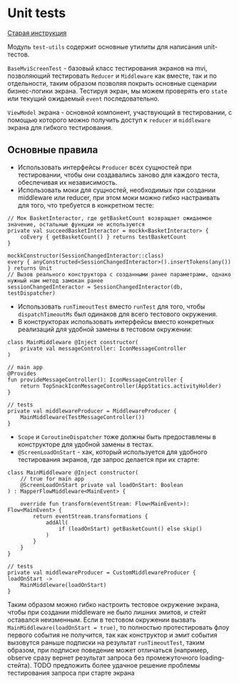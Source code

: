 # Unit tests

[Старая инструкция](https://github.com/surfstudio/SurfAndroidStandard/blob/main/docs/common/unit_testing.md)

Модуль `test-utils` содержит основные утилиты для написания unit-тестов.

`BaseMviScreenTest` - базовый класс тестирования экранов на mvi, позволяющий тестировать `Reducer` и `Middleware` как вместе, так и по отдельности,
таким образом позволяя покрыть основные сценарии бизнес-логики экрана. Тестируя экран, мы можем проверять его `state` или текущий ожидаемый `event` последовательно.

`ViewModel` экрана - основной компонент, участвующий в тестировании, с помощью которого можно получить доступ к `reducer` и `middleware` экрана для гибкого тестирования.

## Основные правила

* Использовать интерфейсы `Producer` всех сущностей при тестировании, чтобы они создавались заново для каждого теста, обеспечивая их независимость.
* Использовать моки для сущностей, необходимых при создании middleware или reducer, при этом моки можно гибко настраивать для того, что требуется в конкретном тесте:

```
// Мок BasketInteractor, где getBasketCount возвращает ожидаемое значение, остальные функции не используются
private val succeedBasketInteractor = mockk<BasketInteractor> {
    coEvery { getBasketCount() } returns testBasketCount
}

mockkConstructor(SessionChangedInteractor::class)
every { anyConstructed<SessionChangedInteractor>().insertTokens(any()) } returns Unit
// Вызов реального конструктора с созданными ранее параметрами, однако нужный нам метод замокан ранее
sessionChangedInteractor = SessionChangedInteractor(db, testDispatcher)
```

* Использовать `runTimeoutTest` вместо `runTest` для того, чтобы `dispatchTimeoutMs` был одинаков для всего тестового окружения.
* В конструкторах использовать интерфейсы вместо конкретных реализаций для удобной замены в тестовом окружении:

```
class MainMiddleware @Inject constructor(
    private val messageController: IconMessageController
)

// main app
@Provides
fun provideMessageController(): IconMessageController {
    return TopSnackIconMessageController(AppStatics.activityHolder)
}

// tests
private val middlewareProducer = MiddlewareProducer {
    MainMiddleware(TestMessageController())
}
```

* `Scope` и `CoroutineDispatcher` тоже должны быть предоставлены в конструкторе для удобной замены в тестах.
* `@ScreenLoadOnStart` - хак, который используется для удобного тестирования экранов, где запрос делается при их старте:

```
class MainMiddleware @Inject constructor(
    // true for main app
    @ScreenLoadOnStart private val loadOnStart: Boolean
) : MapperFlowMiddleware<MainEvent> {

    override fun transform(eventStream: Flow<MainEvent>): Flow<MainEvent> {
        return eventStream.transformations {
            addAll(
                if (loadOnStart) getBasketCount() else skip()
            )
        }
    }
}

// tests
private val middlewareProducer = CustomMiddlewareProducer { loadOnStart ->
    MainMiddleware(loadOnStart)
}
```

Таким образом можно гибко настроить тестовое окружение экрана, чтобы при создании middleware не было лишних эмитов, и стейт оставался неизменным.
Если в тестовом окружении вызвать `MainMiddleware(loadOnStart = true)`, то полностью протестировать флоу первого события не получится, так как конструктор и эмит события вызовутся раньше
подписки на результат `runTimeoutTest`, таким образом, при подписке поведение может отличаться (например, observe сразу вернет результат запроса без промежуточного loading-стейта).
TODO предложить более удачное решение проблемы тестирования запроса при старте экрана